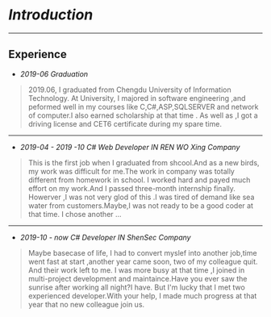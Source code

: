 # *Introduction*

---

## Experience

* *2019-06 Graduation*

> 2019.06, I graduated from Chengdu University of Information Technology. At University, I majored in software engineering ,and peformed well in my courses like C,C#,ASP,SQLSERVER and network of computer.I also earned scholarship at that time . As well as ,I got a driving license and CET6 certificate during my spare time.

---

* *2019-04 - 2019 -10 C# Web Developer IN  REN WO Xing Company*

> This is the first job when I graduated from shcool.And as a new birds, my work was difficult for me.The work in company was totally different from homework in school. I worked hard and payed much effort on my work.And I passed three-month internship finally. Howerver ,I was not very glod of this .I was tired of demand like sea water from customers.Maybe,I was not ready to be a good coder at that time. I chose another ...

---

* *2019-10 - now C# Developer IN  ShenSec Company*

> Maybe basecase of life, I had to convert myslef into another job,time went fast at start ,another year came soon, two of my colleague quit. And their work left to me. I was more busy at that time ,I joined in multi-project development and maintaince.Have you ever saw the sunrise after working all night?I have. But I'm lucky that I met two experienced developer.With your help, I made much progress at that year that no new colleague join us.
